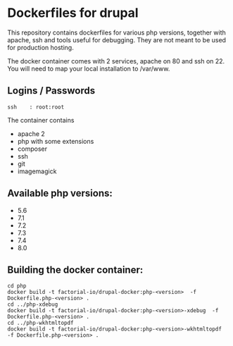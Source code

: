# Dockerfiles for drupal

This repository contains dockerfiles for various php versions, together with apache, ssh and tools useful for debugging. They are not meant to be used for production hosting.

The docker container comes with 2 services, apache on 80 and ssh on 22. You will need to map your local installation to /var/www.

## Logins / Passwords

    ssh    : root:root

The container contains

  * apache 2
  * php with some extensions
  * composer
  * ssh
  * git
  * imagemagick

## Available php versions:

  * 5.6
  * 7.1
  * 7.2
  * 7.3
  * 7.4
  * 8.0

## Building the docker container:

```
cd php
docker build -t factorial-io/drupal-docker:php-<version>  -f Dockerfile.php-<version> .
cd ../php-xdebug
docker build -t factorial-io/drupal-docker:php-<version>-xdebug  -f Dockerfile.php-<version> .
cd ../php-wkhtmltopdf
docker build -t factorial-io/drupal-docker:php-<version>-wkhtmltopdf  -f Dockerfile.php-<version> .

```



